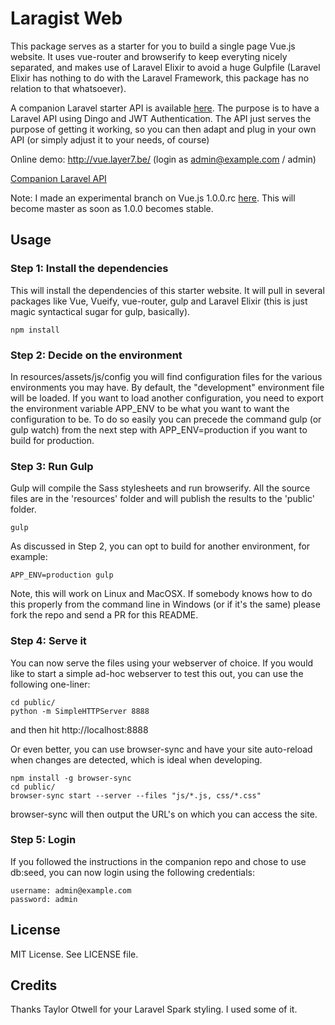 # Laragist Web
This package serves as a starter for you to build a single page Vue.js website. It uses vue-router and browserify to keep everyting nicely separated, and makes use of Laravel Elixir to avoid a huge Gulpfile (Laravel Elixir has nothing to do with the Laravel Framework, this package has no relation to that whatsoever).

A companion Laravel starter API is available [here](https://github.com/layer7be/vue-starter-laravel-api). The purpose is to have a Laravel API using Dingo and JWT Authentication. The API just serves the purpose of getting it working, so you can then adapt and plug in your own API (or simply adjust it to your needs, of course)

Online demo: http://vue.layer7.be/ (login as admin@example.com / admin)

[Companion Laravel API](https://github.com/layer7be/vue-starter-laravel-api)

Note: I made an experimental branch on Vue.js 1.0.0.rc [here](https://github.com/layer7be/vue-starter/tree/1.0.0). This will become master as soon
as 1.0.0 becomes stable.

## Usage

### Step 1: Install the dependencies
This will install the dependencies of this starter website. It will pull in several packages like Vue, Vueify, vue-router, gulp and Laravel Elixir (this is just magic syntactical sugar for gulp, basically).

```
npm install
```

### Step 2: Decide on the environment
In resources/assets/js/config you will find configuration files for the various environments you may have. By default, the "development" environment file will be loaded. If you want to load another configuration, you need to export the environment variable APP_ENV to be what you want to want the configuration to be. To do so easily you can precede the command gulp (or gulp watch) from the next step with APP_ENV=production if you want to build for production.


### Step 3: Run Gulp
Gulp will compile the Sass stylesheets and run browserify. All the source files are in the 'resources' folder and will publish the results to the 'public' folder.

```
gulp
```

As discussed in Step 2, you can opt to build for another environment, for example:

```
APP_ENV=production gulp
```

Note, this will work on Linux and MacOSX. If somebody knows how to do this properly from the command line in Windows (or if it's the same) please fork the repo and send a PR for this README.

### Step 4: Serve it
You can now serve the files using your webserver of choice.
If you would like to start a simple ad-hoc webserver to test this out, you can use the following one-liner:
```
cd public/
python -m SimpleHTTPServer 8888
```
and then hit http://localhost:8888

Or even better, you can use browser-sync and have your site auto-reload when changes are detected, which is ideal when developing.
```
npm install -g browser-sync
cd public/
browser-sync start --server --files "js/*.js, css/*.css"
```
browser-sync will then output the URL's on which you can access the site.

### Step 5: Login
If you followed the instructions in the companion repo and chose to use db:seed, you can now login using the following credentials:
```
username: admin@example.com
password: admin
```

## License
MIT License. See LICENSE file.

## Credits
Thanks Taylor Otwell for your Laravel Spark styling. I used some of it.
